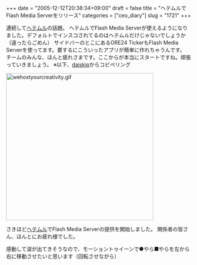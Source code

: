 +++
date = "2005-12-12T20:38:34+09:00"
draft = false
title = "ヘテムルでFlash Media Serverをリリース"
categories = ["ceo_diary"]
slug = "1721"
+++

連続して<a href="http://heteml.jp" target="_blank">ヘテムル</a>の話題。
ヘテムルでFlash Media Serverが使えるようになりました。デフォルトでインスコされてるのはヘテムルだけじゃないでしょうか（違ったらごめん）
サイドバーのとこにあるORE24 TickerもFlash Media Serverを使ってます。要するにこういったアプリが簡単に作れちゃうんです。
チームのみんな、ほんと疲れさまです。ここからが本当にスタートですね。頑張っていきましょう。
※以下、<a href="http://daiskip.com" target="_blank">daiskip</a>からコピペリング
<p><a href="http://heteml.jp/service/"><img alt="wehostyourcreativity.gif" src="http://daiskip.com/images/wehostyourcreativity.gif" width="400" /></a></p>
<p>さきほど<a href="http://heteml.jp/">ヘテムル</a>でFlash Media Serverの提供を開始しました。
関係者の皆さん、ほんとにお疲れ様でした。</p>
<p>感動して涙が出てきそうなので、モーショントゥイーンで●やら■やらを左から右に移動させたいと思います（回転させながら）</p>
